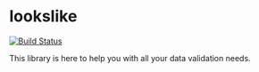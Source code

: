 # lookslike

[![Build Status](https://travis-ci.org/elastic/go-lookslike.svg?branch=master)](https://travis-ci.org/elastic/go-lookslike)

This library is here to help you with all your data validation needs.
